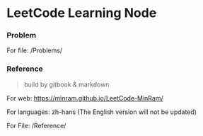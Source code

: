 # LeetCode Learning Node

### Problem

For file: /Problems/

### Reference 

> build by gitbook  & markdown

For web: https://minram.github.io/LeetCode-MinRam/

For languages: zh-hans (The English version will not be updated)

For File: /Reference/